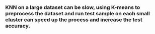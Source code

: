 ### KNN on a large dataset can be slow, using K-means to preprocess the dataset and run test sample on each small cluster can speed up the process and increase the test accuracy.
